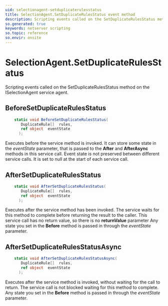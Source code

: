 ```yaml
---
uid: selectionagent-setduplicaterulesstatus
title: SelectionAgent.SetDuplicateRulesStatus event method
description: Scripting events called on the SetDuplicateRulesStatus method on the SelectionAgent service agent.
so.generated: true
keywords: netserver scripting
so.topic: reference
so.envir: onsite
---
```

# SelectionAgent.SetDuplicateRulesStatus

Scripting events called on the <see cref='M:ISelectionAgent.SetDuplicateRulesStatus'>SetDuplicateRulesStatus</see> method on the <see cref='ISelectionAgent'>ISelectionAgent</see>  service agent.

## BeforeSetDuplicateRulesStatus
```cs
    static void BeforeSetDuplicateRulesStatus(
       DuplicateRule[]  rules,
       ref object  eventState
      );
```
Executes before the service method is invoked.
It can store some state in the *eventState* parameter, that is passed to the **After** and **AfterAsync** methods in this service call.
Event state is not preserved between different service calls. It is set to null at the start of each service call.
## AfterSetDuplicateRulesStatus
```cs
    static void AfterSetDuplicateRulesStatus(
       DuplicateRule[]  rules,
       ref object  eventState
      );
```
Executes after the service method has been invoked. The service waits for this method to complete before returning the result to the caller.
This service call has no return value, so there is no **returnValue** parameter
Any state you set in the **Before** method is passed in through the *eventState* parameter.
## AfterSetDuplicateRulesStatusAsync
```cs
    static void AfterSetDuplicateRulesStatusAsync(
       DuplicateRule[]  rules,
       ref object  eventState
      );
```
Executes after the service method is invoked, without waiting for the call to return.
The service call is not blocked waiting for this method to complete.
Any state you set in the **Before** method is passed in through the *eventState* parameter.

